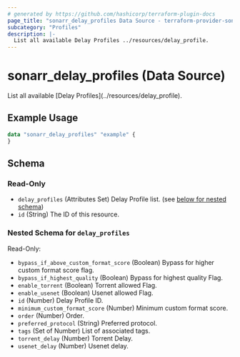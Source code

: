 ```yaml
---
# generated by https://github.com/hashicorp/terraform-plugin-docs
page_title: "sonarr_delay_profiles Data Source - terraform-provider-sonarr"
subcategory: "Profiles"
description: |-
  List all available Delay Profiles ../resources/delay_profile.
---
```


# sonarr_delay_profiles (Data Source)

<!-- subcategory:Profiles -->List all available [Delay Profiles](../resources/delay_profile).

## Example Usage

```terraform
data "sonarr_delay_profiles" "example" {
}
```

<!-- schema generated by tfplugindocs -->
## Schema

### Read-Only

- `delay_profiles` (Attributes Set) Delay Profile list. (see [below for nested schema](#nestedatt--delay_profiles))
- `id` (String) The ID of this resource.

<a id="nestedatt--delay_profiles"></a>
### Nested Schema for `delay_profiles`

Read-Only:

- `bypass_if_above_custom_format_score` (Boolean) Bypass for higher custom format score flag.
- `bypass_if_highest_quality` (Boolean) Bypass for highest quality Flag.
- `enable_torrent` (Boolean) Torrent allowed Flag.
- `enable_usenet` (Boolean) Usenet allowed Flag.
- `id` (Number) Delay Profile ID.
- `minimum_custom_format_score` (Number) Minimum custom format score.
- `order` (Number) Order.
- `preferred_protocol` (String) Preferred protocol.
- `tags` (Set of Number) List of associated tags.
- `torrent_delay` (Number) Torrent Delay.
- `usenet_delay` (Number) Usenet delay.


